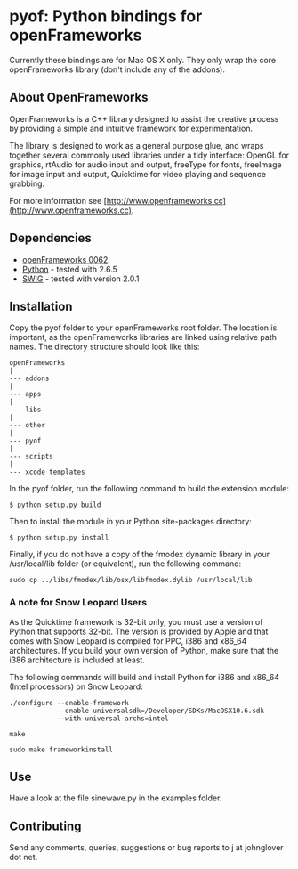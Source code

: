 pyof: Python bindings for openFrameworks
========================================

Currently these bindings are for Mac OS X only. They only wrap the
core openFrameworks library (don't include any of the addons).


About OpenFrameworks
--------------------

OpenFrameworks is a C++ library designed to assist the creative process by 
providing a simple and intuitive framework for experimentation.

The library is designed to work as a general purpose glue, and wraps together 
several commonly used libraries under a tidy interface: OpenGL for graphics, 
rtAudio for audio input and output, freeType for fonts, freeImage for image 
input and output, Quicktime for video playing and sequence grabbing.

For more information see [http://www.openframeworks.cc](http://www.openframeworks.cc).


Dependencies
------------

* [openFrameworks 0062](http://www.openframeworks.cc)
* [Python](http://www.python.org) - tested with 2.6.5
* [SWIG](http://http://www.swig.org/) - tested with version 2.0.1


Installation
------------

Copy the pyof folder to your openFrameworks root folder. The location is important,
as the openFrameworks libraries are linked using relative path names. The directory
structure should look like this:

    openFrameworks
    |
    --- addons
    |
    --- apps
    |
    --- libs
    |
    --- other
    |
    --- pyof
    |
    --- scripts
    |
    --- xcode templates

In the pyof folder, run the following command to build the extension module:

    $ python setup.py build

Then to install the module in your Python site-packages directory:

    $ python setup.py install

Finally, if you do not have a copy of the fmodex dynamic library in your
/usr/local/lib folder (or equivalent), run the following command:

    sudo cp ../libs/fmodex/lib/osx/libfmodex.dylib /usr/local/lib


### A note for Snow Leopard Users

As the Quicktime framework is 32-bit only, you must use a version of Python
that supports 32-bit. The version is provided by Apple and that comes with 
Snow Leopard is compiled for PPC, i386 and x86_64 architectures. If you
build your own version of Python, make sure that the i386 architecture
is included at least. 

The following commands will build and install Python 
for i386 and x86_64 (Intel processors) on Snow Leopard:

    ./configure --enable-framework 
                --enable-universalsdk=/Developer/SDKs/MacOSX10.6.sdk 
                --with-universal-archs=intel

    make

    sudo make frameworkinstall


Use
---

Have a look at the file sinewave.py in the examples folder.


Contributing
------------

Send any comments, queries, suggestions or bug reports to j at johnglover dot net.
